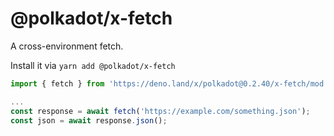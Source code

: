 # @polkadot/x-fetch

A cross-environment fetch.

Install it via `yarn add @polkadot/x-fetch`

```js
import { fetch } from 'https://deno.land/x/polkadot@0.2.40/x-fetch/mod.ts';

...
const response = await fetch('https://example.com/something.json');
const json = await response.json();
```
